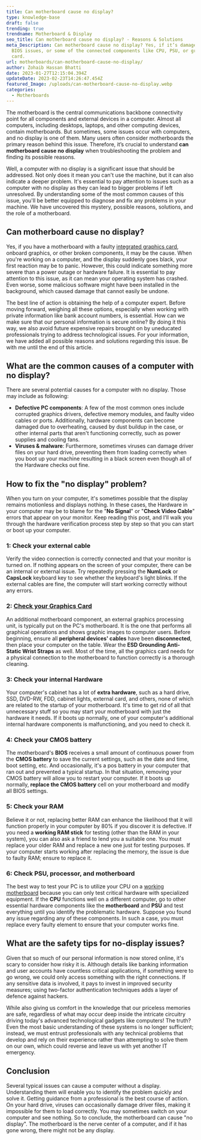 ```yaml
---
title: Can motherboard cause no display?
type: knowledge-base
draft: false
trending: true
trendname: Motherboard & Display
seo_title: Can motherboard cause no display? - Reasons & Solutions
meta_Description: Can motherboard cause no display? Yes, if it’s damaged, has
  BIOS issues, or some of the connected components like CPU, PSU, or graphics
  card.
url: motherboards/can-motherboard-cause-no-display/
author: Zohaib Hassan Bhatti
date: 2023-01-27T12:15:04.394Z
updateDate: 2023-02-23T14:26:47.454Z
featured_Image: /uploads/can-motherboard-cause-no-display.webp
categories:
  - Motherboards
---
```

The motherboard is the central communications backbone connectivity point for all components and external devices in a computer. Almost all computers, including desktops, laptops, and other computing devices, contain motherboards. But sometimes, some issues occur with computers, and no display is one of them. Many users often consider motherboards the primary reason behind this issue. Therefore, it’s crucial to understand **can motherboard cause no display** when troubleshooting the problem and finding its possible reasons.

Well, a computer with no display is a significant issue that should be addressed. Not only does it mean you can't use the machine, but it can also indicate a deeper problem. It's essential to pay attention to issues such as a computer with no display as they can lead to bigger problems if left unresolved. By understanding some of the most common causes of this issue, you'll be better equipped to diagnose and fix any problems in your machine. We have uncovered this mystery, possible reasons, solutions, and the role of a motherboard. 

## Can motherboard cause no display?

Yes, if you have a motherboard with a faulty [integrated graphics card](https://pcideaz.com/graphics-cards/what-is-discrete-graphics-vs-integrated-graphics/), onboard graphics, or other broken components, it may be the cause. When you're working on a computer, and the display suddenly goes black, your first reaction may be to panic. However, this could indicate something more severe than a power outage or hardware failure. It is essential to pay attention to this issue, as it can mean your operating system has crashed. Even worse, some malicious software might have been installed in the background, which caused damage that cannot easily be undone.

The best line of action is obtaining the help of a computer expert. Before moving forward, weighing all these options, especially when working with private information like bank account numbers, is essential. How can we make sure that our personal information is secure online? By doing it this way, we also avoid future expensive repairs brought on by uneducated professionals trying to address technological issues. For your information, we have added all possible reasons and solutions regarding this issue. Be with me until the end of this article. 

## What are the common causes of a computer with no display?

There are several potential causes for a computer with no display. Those may include as following: 

* **Defective PC components**: A few of the most common ones include corrupted graphics drivers, defective memory modules, and faulty video cables or ports. Additionally, hardware components can become damaged due to overheating, caused by dust buildup in the case, or other internal parts that aren't functioning correctly, such as power supplies and cooling fans.
* **Viruses & malware**: Furthermore, sometimes viruses can damage driver files on your hard drive, preventing them from loading correctly when you boot up your machine resulting in a black screen even though all of the Hardware checks out fine. 

## How to fix the "no display" problem?

When you turn on your computer, it's sometimes possible that the display remains motionless and displays nothing. In these cases, the Hardware in your computer may be to blame for the "**No Signal**" or "**Check Video Cable**" errors that appear on your monitor. Keep reading this post, and I'll walk you through the hardware verification process step by step so that you can start or boot up your computer.

### 1: Check your external cable 

Verify the video connection is correctly connected and that your monitor is turned on. If nothing appears on the screen of your computer, there can be an internal or external issue. Try repeatedly pressing the **NumLock** or **CapsLock** keyboard key to see whether the keyboard's light blinks. If the external cables are fine, the computer will start working correctly without any errors.

### 2: [Check your Graphics Card](https://pcideaz.com/graphics-cards/how-to-check-graphics-card-in-a-computer/)

An additional motherboard component, an external graphics processing unit, is typically put on the PC's motherboard. It is the one that performs all graphical operations and shows graphic images to computer users. Before beginning, ensure all **peripheral devices' cables** have been **disconnected**, then place your computer on the table. Wear the **ESD Grounding Anti-Static Wrist Straps** as well. Most of the time, all the graphics card needs for a physical connection to the motherboard to function correctly is a thorough cleaning.

### 3: Check your internal Hardware

Your computer's cabinet has a lot of **extra hardware**, such as a hard drive, SSD, DVD-RW, FDD, cabinet lights, external card, and others, none of which are related to the startup of your motherboard. It's time to get rid of all that unnecessary stuff so you may start your motherboard with just the hardware it needs. If it boots up normally, one of your computer's additional internal hardware components is malfunctioning, and you need to check it.

### 4: Check your CMOS battery 

The motherboard's **BIOS** receives a small amount of continuous power from the **CMOS battery** to save the current settings, such as the date and time, boot setting, etc. And occasionally, it's a pos battery in your computer that ran out and prevented a typical startup. In that situation, removing your CMOS battery will allow you to restart your computer. If it boots up normally, **replace the CMOS battery** cell on your motherboard and modify all BIOS settings.

### 5: Check your RAM

Believe it or not, replacing better RAM can enhance the likelihood that it will function properly in your computer by 80% if you discover it is defective. If you need a **working RAM stick** for testing (other than the RAM in your system), you can also ask a friend to lend you a suitable one. You must replace your older RAM and replace a new one just for testing purposes. If your computer starts working after replacing the memory, the issue is due to faulty RAM; ensure to replace it. 

### 6: Check PSU, processor, and motherboard

The best way to test your PC is to utilize your CPU on a [working motherboard](https://pcideaz.com/motherboards/how-motherboard-works/) because you can only test critical hardware with specialized equipment. If the **CPU** functions well on a different computer, go to other essential hardware components like the **motherboard** and **PSU** and test everything until you identify the problematic hardware. Suppose you found any issue regarding any of these components. In such a case, you must replace every faulty element to ensure that your computer works fine. 

## What are the safety tips for no-display issues?

Given that so much of our personal information is now stored online, it's scary to consider how risky it is. Although details like banking information and user accounts have countless critical applications, if something were to go wrong, we could only access something with the right connections. If any sensitive data is involved, it pays to invest in improved security measures; using two-factor authentication techniques adds a layer of defence against hackers.

While also giving us comfort in the knowledge that our priceless memories are safe, regardless of what may occur deep inside the intricate circuitry driving today's advanced technological gadgets like computers! The truth? Even the most basic understanding of these systems is no longer sufficient; instead, we must entrust professionals with any technical problems that develop and rely on their experience rather than attempting to solve them on our own, which could reverse and leave us with yet another IT emergency.

## Conclusion

Several typical issues can cause a computer without a display. Understanding them will enable you to identify the problem quickly and solve it. Getting guidance from a professional is the best course of action. On your hard drive, viruses can occasionally damage driver files, making it impossible for them to load correctly. You may sometimes switch on your computer and see nothing. So to conclude, the motherboard can cause "no display". The motherboard is the nerve center of a computer, and if it has gone wrong, there might not be any display.